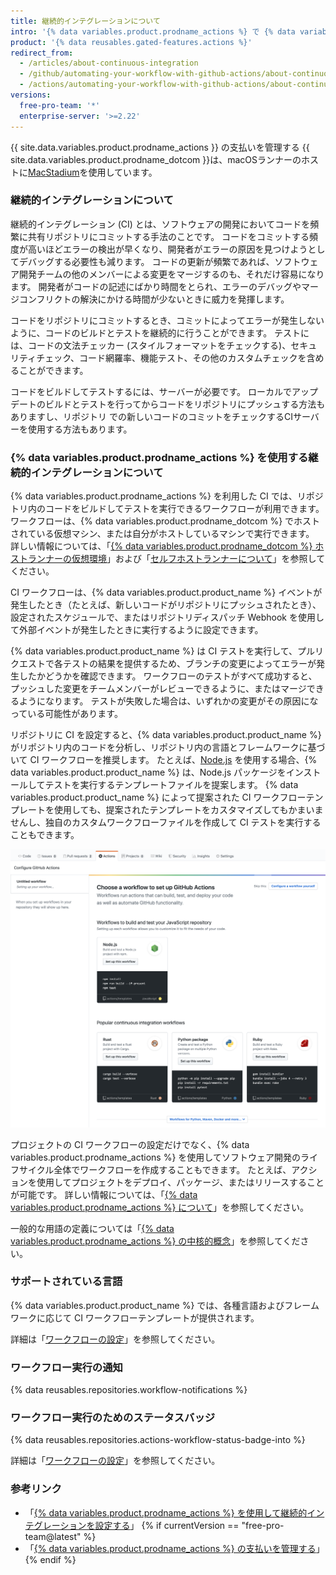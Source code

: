 ```yaml
---
title: 継続的インテグレーションについて
intro: '{% data variables.product.prodname_actions %} で {% data variables.product.prodname_dotcom %} リポジトリにカスタム継続的インテグレーション（CI）ワークフローと継続的デプロイメント（CD）ワークフローを直接作成できます。'
product: '{% data reusables.gated-features.actions %}'
redirect_from:
  - /articles/about-continuous-integration
  - /github/automating-your-workflow-with-github-actions/about-continuous-integration
  - /actions/automating-your-workflow-with-github-actions/about-continuous-integration
versions:
  free-pro-team: '*'
  enterprise-server: '>=2.22'
---
```


{{ site.data.variables.product.prodname_actions }} の支払いを管理する
{{ site.data.variables.product.prodname_dotcom }}は、macOSランナーのホストに[MacStadium](https://www.macstadium.com/)を使用しています。

### 継続的インテグレーションについて

継続的インテグレーション (CI) とは、ソフトウェアの開発においてコードを頻繁に共有リポジトリにコミットする手法のことです。 コードをコミットする頻度が高いほどエラーの検出が早くなり、開発者がエラーの原因を見つけようとしてデバッグする必要性も減ります。 コードの更新が頻繁であれば、ソフトウェア開発チームの他のメンバーによる変更をマージするのも、それだけ容易になります。 開発者がコードの記述にばかり時間をとられ、エラーのデバッグやマージコンフリクトの解決にかける時間が少ないときに威力を発揮します。

コードをリポジトリにコミットするとき、コミットによってエラーが発生しないように、コードのビルドとテストを継続的に行うことができます。 テストには、コードの文法チェッカー (スタイルフォーマットをチェックする)、セキュリティチェック、コード網羅率、機能テスト、その他のカスタムチェックを含めることができます。

コードをビルドしてテストするには、サーバーが必要です。 ローカルでアップデートのビルドとテストを行ってからコードをリポジトリにプッシュする方法もありますし、リポジトリ での新しいコードのコミットをチェックするCIサーバーを使用する方法もあります。

### {% data variables.product.prodname_actions %} を使用する継続的インテグレーションについて

{% data variables.product.prodname_actions %} を利用した CI では、リポジトリ内のコードをビルドしてテストを実行できるワークフローが利用できます。 ワークフローは、{% data variables.product.prodname_dotcom %} でホストされている仮想マシン、または自分がホストしているマシンで実行できます。 詳しい情報については、「[{% data variables.product.prodname_dotcom %} ホストランナーの仮想環境](/actions/automating-your-workflow-with-github-actions/virtual-environments-for-github-hosted-runners)」および「[セルフホストランナーについて](/actions/automating-your-workflow-with-github-actions/about-self-hosted-runners)」を参照してください。

CI ワークフローは、{% data variables.product.product_name %} イベントが発生したとき（たとえば、新しいコードがリポジトリにプッシュされたとき）、設定されたスケジュールで、またはリポジトリディスパッチ Webhook を使用して外部イベントが発生したときに実行するように設定できます。

{% data variables.product.product_name %} は CI テストを実行して、プルリクエストで各テストの結果を提供するため、ブランチの変更によってエラーが発生したかどうかを確認できます。 ワークフローのテストがすべて成功すると、プッシュした変更をチームメンバーがレビューできるように、またはマージできるようになります。 テストが失敗した場合は、いずれかの変更がその原因になっている可能性があります。

リポジトリに CI を設定すると、{% data variables.product.product_name %} がリポジトリ内のコードを分析し、リポジトリ内の言語とフレームワークに基づいて CI ワークフローを推奨します。 たとえば、[Node.js](https://nodejs.org/en/) を使用する場合、{% data variables.product.product_name %} は、Node.js パッケージをインストールしてテストを実行するテンプレートファイルを提案します。 {% data variables.product.product_name %} によって提案された CI ワークフローテンプレートを使用しても、提案されたテンプレートをカスタマイズしてもかまいませんし、独自のカスタムワークフローファイルを作成して CI テストを実行することもできます。

![提案された継続的インテグレーションテンプレートのスクリーンショット](/assets/images/help/repository/ci-with-actions-template-picker.png)

プロジェクトの CI ワークフローの設定だけでなく、{% data variables.product.prodname_actions %} を使用してソフトウェア開発のライフサイクル全体でワークフローを作成することもできます。 たとえば、アクションを使用してプロジェクトをデプロイ、パッケージ、またはリリースすることが可能です。 詳しい情報については、「[{% data variables.product.prodname_actions %} について](/articles/about-github-actions)」を参照してください。

一般的な用語の定義については「[{% data variables.product.prodname_actions %} の中核的概念](/github/automating-your-workflow-with-github-actions/core-concepts-for-github-actions)」を参照してください。

### サポートされている言語

{% data variables.product.product_name %} では、各種言語およびフレームワークに応じて CI ワークフローテンプレートが提供されます。

詳細は「[ワークフローの設定](/articles/configuring-a-workflow)」を参照してください。

### ワークフロー実行の通知

{% data reusables.repositories.workflow-notifications %}

### ワークフロー実行のためのステータスバッジ

{% data reusables.repositories.actions-workflow-status-badge-into %}

詳細は「[ワークフローの設定](/articles/configuring-a-workflow)」を参照してください。

### 参考リンク

- 「[{% data variables.product.prodname_actions %} を使用して継続的インテグレーションを設定する](/articles/setting-up-continuous-integration-using-github-actions)」
{% if currentVersion == "free-pro-team@latest" %}
- 「[{% data variables.product.prodname_actions %} の支払いを管理する](/github/setting-up-and-managing-billing-and-payments-on-github/managing-billing-for-github-actions)」
{% endif %}
